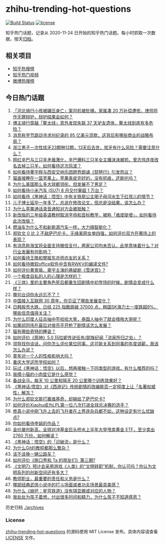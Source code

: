 # zhihu-trending-hot-questions

[![Build Status](https://github.com/justjavac/zhihu-trending-hot-questions/workflows/ci/badge.svg?branch=master)](https://github.com/justjavac/zhihu-trending-hot-questions/actions)
[![license](https://img.shields.io/github/license/justjavac/zhihu-trending-hot-questions)](https://github.com/justjavac/zhihu-trending-hot-questions/blob/master/LICENSE)

知乎热门话题，记录从 2020-11-24
日开始的知乎热门话题。每小时抓取一次数据，按天[归档](./archives)。

## 相关项目

- [知乎热搜榜](https://github.com/justjavac/zhihu-trending-top-search)
- [知乎热门视频](https://github.com/justjavac/zhihu-trending-hot-video)
- [微博热搜榜](https://github.com/justjavac/weibo-trending-hot-search)

## 今日热门话题

<!-- BEGIN -->
<!-- 最后更新时间 Thu Sep 05 2024 07:21:43 GMT+0800 (China Standard Time) -->

1. [「河北骑行小孩被碾压身亡」案司机被批捕，家属凑 20 万补偿遭拒，律师将作无罪辩护，辩护结果会如何？](https://www.zhihu.com/question/666183896)
1. [博主骑行穿越「鳌太线」意外发现失联 37 天驴友遗体，鳌太线到底有多危险？](https://www.zhihu.com/question/666166090)
1. [消息称字节跳动寻求创纪录的 95 亿美元贷款，这背后有哪些商业的战略布局？](https://www.zhihu.com/question/666076630)
1. [浙江男子一次性拔牙23颗种12颗，13天后去世，拔牙有什么风险？需要注意什么？](https://www.zhihu.com/question/666154435)
1. [网红辛巴与三只羊矛盾激化，辛巴爆料三只羊女主播沫沫被抓，曾志伟连夜改名去掉三只羊，如何看待这次风波？](https://www.zhihu.com/question/666157875)
1. [如何看待董宇辉与西安交响乐团跨界朗诵《琵琶行》引发热议？](https://www.zhihu.com/question/666093233)
1. [猫直接睡在一篮苹果上，苹果表皮完好的，没有抓痕，还能吃吗？](https://www.zhihu.com/question/665936368)
1. [为什么美国那么多大球都领衔，但发展不了男足？](https://www.zhihu.com/question/665508185)
1. [如何看待小米汽车 (SU7) 8 月交付量超 1 万台？](https://www.zhihu.com/question/665969946)
1. [如何看待《黑神话：悟空》中有关铁扇公主喝子母河水生下红孩儿的情节？](https://www.zhihu.com/question/665211513)
1. [儿子博士延毕一年多了，总说在修改论文，但总是没结果，该怎么办？](https://www.zhihu.com/question/665844902)
1. [为什么苹果通话录音通知对方会被抵触？](https://www.zhihu.com/question/663032757)
1. [新改版的三年级英语教材取消字母和音标教学，被称「难度陡增」，如何看待此次改版？](https://www.zhihu.com/question/665929226)
1. [燃油车为什么不和新能源汽车一样，大力搞智能化？](https://www.zhihu.com/question/659505261)
1. [郑钦文 0 比 2 不敌萨巴伦卡，无缘美网女单四强，如何评价双方在赛场上的表现？](https://www.zhihu.com/question/666158509)
1. [有消息称淘宝将全面支持微信支付，两家公司均未否认，此举意味着什么？对行业发展有何影响？](https://www.zhihu.com/question/666186706)
1. [如何看待王皓和樊振东亦师亦友的关系？](https://www.zhihu.com/question/570050297)
1. [如何看待微软office软件中含有RWKV的编译文件?](https://www.zhihu.com/question/666097016)
1. [如何评价黄景瑜、章宇主演的悬疑剧《雪迷宫》?](https://www.zhihu.com/question/665918853)
1. [一个极度自私的人的心理是怎样的？](https://www.zhihu.com/question/24453580)
1. [《三体》里的主要角色死后都重生回剧情中初登场的时候，剧情会变成什么样？](https://www.zhihu.com/question/662451045)
1. [哪句台词你永远忘不了？](https://www.zhihu.com/question/38181067)
1. [中国接入互联网 30 周年，你见证了哪些发展变化？](https://www.zhihu.com/question/666081708)
1. [日韩股市大跌，日经 225 指数跌破 37000 点，韩国SK海力士一度跌超9%，哪些信息值得关注？](https://www.zhihu.com/question/666177255)
1. [为什么印度人征兵抽中签哈哈大笑，泰国人抽中了就会嚎啕大哭呢？](https://www.zhihu.com/question/665067194)
1. [如果祁同伟在最后对侯亮平开枪了剧情该怎么发展？](https://www.zhihu.com/question/59238255)
1. [猫有哪些奇特的睡姿？](https://www.zhihu.com/question/30705431)
1. [如何评价《原神》5.0 玛拉妮传说任务/部族纪闻「流泉所归之处」？](https://www.zhihu.com/question/665607028)
1. [领导找你谈话，问你怎么评价某位同事，这可能关系到同事的年度调薪，我该怎么办说？](https://www.zhihu.com/question/662654151)
1. [童年对一个人的性格影响大吗？](https://www.zhihu.com/question/666194617)
1. [重庆大学这所学校如何？](https://www.zhihu.com/question/282809993)
1. [玩过《黑神话：悟空》以后，想再接触一下同类型的游戏，有什么推荐的吗？](https://www.zhihu.com/question/665902357)
1. [我摸小猫的小肉垫它是什么感觉？](https://www.zhihu.com/question/662832509)
1. [备战全马，每天 10 公里和隔天 20 公里哪个训练效果好？](https://www.zhihu.com/question/665283528)
1. [《黑神话:悟空》对《西游记》传统剧情的改编能否一定程度上让「名著权威性」解冻？](https://www.zhihu.com/question/665273602)
1. [为什么郑钦文能打赢维基奇，却输给了萨巴伦卡?](https://www.zhihu.com/question/666157140)
1. [如何评价Xiaohu成为LPL第一位八次打进全球总决赛的选手？](https://www.zhihu.com/question/666123251)
1. [修真小说中刚飞升上去的飞升者在上界连杂兵都不如，这种设定有什么优缺点?](https://www.zhihu.com/question/663145370)
1. [你如何看待李娟的作品？](https://www.zhihu.com/question/329042423)
1. [金价屡创新高，全球对冲基金巨头桥水上半年大举甩卖黄金 ETF，至少卖出 2760 万份，如何解读？](https://www.zhihu.com/question/666064648)
1. [《黑神话：悟空》的「识破流」是什么？](https://www.zhihu.com/question/665617517)
1. [为什么Git的教程都那么繁杂？](https://www.zhihu.com/question/594294987)
1. [该不该换一辆公路车？](https://www.zhihu.com/question/624536120)
1. [如何评价《脱口秀和 Ta 的朋友们》第三期?](https://www.zhihu.com/question/666109164)
1. [《文明7》预计会采用游戏《人类》的“文明转职”机制，你认可吗？你认为文明系列的创新空间还有多大？](https://www.zhihu.com/question/666073032)
1. [教师职业，最重要的责任和义务是什么？](https://www.zhihu.com/question/666033776)
1. [哪部经典武侠小说中的打斗场面或者功夫场景最具美感？](https://www.zhihu.com/question/664376162)
1. [为什么《崩坏：星穹铁道》没有琪亚娜或对应的人物？](https://www.zhihu.com/question/607046022)
1. [我处处为孩子着想，付出很多时间和精力，为什么孩子不知道感恩？](https://www.zhihu.com/question/660878029)

<!-- END -->

历史归档 [./archives](./archives)

### License

[zhihu-trending-hot-questions](https://github.com/justjavac/zhihu-trending-hot-questions)
的源码使用 MIT License 发布。具体内容请查看 [LICENSE](./LICENSE) 文件。
